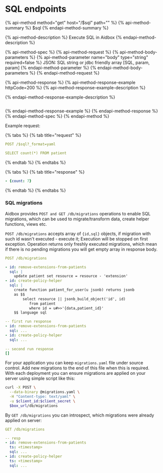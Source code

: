 # SQL endpoints

{% api-method method="get" host="<base-url>/$sql" path="" %}
{% api-method-summary %}
$sql
{% endapi-method-summary %}

{% api-method-description %}
Execute SQL in Aidbox
{% endapi-method-description %}

{% api-method-spec %}
{% api-method-request %}
{% api-method-body-parameters %}
{% api-method-parameter name="body" type="string" required=false %}
JSON: SQL string or jdbc friendly array  \[SQL, param, param\]
{% endapi-method-parameter %}
{% endapi-method-body-parameters %}
{% endapi-method-request %}

{% api-method-response %}
{% api-method-response-example httpCode=200 %}
{% api-method-response-example-description %}

{% endapi-method-response-example-description %}

```

```
{% endapi-method-response-example %}
{% endapi-method-response %}
{% endapi-method-spec %}
{% endapi-method %}

Example request:

{% tabs %}
{% tab title="request" %}
```yaml
POST /$sql?_format=yaml

SELECT count(*) FROM patient
```
{% endtab %}
{% endtabs %}

{% tabs %}
{% tab title="response" %}
```yaml
- {count: 7}
```
{% endtab %}
{% endtabs %}

### SQL migrations

Aidbox provides `POST and GET /db/migrations` operations to enable SQL migrations, which can be used to migrate/transform data, create helper functions, views etc.

`POST /db/migrations` accepts array of `{id,sql}` objects,  if migration with such id wasn't executed - execute it;  Execution will be stopped on first exception. Operation returns only freshly executed migrations, which mean if there is no pending migrations you will get empty array in response body.

```yaml
POST /db/migrations

- id: remove-extensions-from-patients
  sql: |
    update patient set resource = resource - 'extension'
- id: create-policy-helper
  sql: |
    create function patient_for_user(u jsonb) returns jsonb 
    as $$
        select resource || jsonb_build_object('id', id)
           from patient
           where id = u#>>'{data,patient_id}'
    $$ language sql

-- first run response
- id: remove-extensions-from-patients
  sql: ...
- id: create-policy-helper
  sql: ...
  
-- second run response
[]
```

For your application you can keep `migrations.yaml` file under source control. Add new migrations to the end of this file when this is required. With each deployment you can ensure migrations are applied on your server using simple script like this:

```bash
curl -X POST \
  --data-binary @migrations.yaml \
  -H "Content-type: text/yaml" \
  -u $client_id:$client_secret \
  $box_url/db/migrations
```

By `GET /db/migrations`  you can introspect, which migrations were already applied on server:

```yaml
GET /db/migrations

-- resp
- id: remove-extensions-from-patients
  ts: <timestamp>
  sql: ...
- id: create-policy-helper
  ts: <timestamp>
  sql: ...

```


